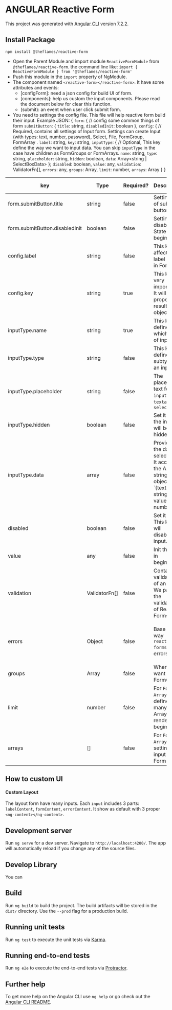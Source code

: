 # ANGULAR Reactive Form

This project was generated with [Angular CLI](https://github.com/angular/angular-cli) version 7.2.2.

## Install Package

`npm install @theflames/reactive-form`

- Open the Parent Module and import module `ReactiveFormModule` from `@theflames/reactive-form`. the command line like: 
`import { ReactiveFormModule } from '@theflames/reactive-form'`
- Push this module in the `import` property of NgModule.
- The component named `<reactive-form></reactive-form>`. It have some attributes and events:
  - [configForm]: need a json config for build UI of form.
  - [components]: help us custom the input components. Please read the document below for clear this function.
  - (submit): an event when user click submit form.
- You need to settings the config file. This file will help reactive form build their input.
Example JSON: 
{
  `form`: { // config some common things of form
    `submitButton`: {
      `title`: string,
      `disabledInit`: boolean
    },
  `config`: { 
    // Required, contains all settings of Input form. Settings can create Input (with types: text, number, password), Select, File, FormGroup, FormArray .
    `label`: string,
    `key`: string,
  `inputType`: {
    // Optional, This key define the way we want to input data. You can skip `inputType` in the case have children as FormGroups or FormArrays.
    `name`: string,
    `type`: string,
    `placeholder`: string,
    `hidden`: boolean,
    `data`: Array<string | SelectBoxData>
  };
  `disabled`: boolean,
  `value`: any,
  `validation`: ValidatorFn[],
  `errors`: any,
  `groups`: Array<FieldConfig>,
  `limit`: number,
  `arrays`: Array<any>
  }
}


| key                            | Type          | Required? | Description                                                                                                      | Default Value | List Value                                               |
|--------------------------------|---------------|-----------|------------------------------------------------------------------------------------------------------------------|---------------|----------------------------------------------------------|
| form.submitButton.title        | string        | false     | Setting text of submit button                                                                                    | 'Submit'      | type what you want                                       |
| form.submitButton.disabledInit | boolean       | false     | Setting disable State in the beginning.                                                                          | false         | false | true                                             |
| config.label                   | string        | false     | This key affect with label name in Form.                                                                         | null          | type what you want                                       |
| config.key                     | string        | true      | This key is very important. It will use a property in result object                                              | null          | type what you want                                       |
| inputType.name                 | string        | true      | This key define which kind of input.                                                                             | null          | input | file | select | textarea | checkbox | radio      |
| inputType.type                 | string        | false     | This key define the subtype of an input                                                                          | null          | `input` - `text | number | password`                     |
| inputType.placeholder          | string        | false     | The placeholder text for `input`, `textarea`, `select`                                                           | null          | type what you want                                       |
| inputType.hidden               | boolean       | false     | Set it true, the input will be hidden                                                                            | false         | false | true                                             |
| inputType.data                 | array         | false     | Provided the data for selectBox. It accepts the Array of string or object `{text: string; value: number|string}` | []            | input data follow the parttern                           |
| disabled                       | boolean       | false     | Set it true, This key will disabled input.                                                                       | false         | false | true                                             |
| value                          | any           | false     | Init the data in beginning.                                                                                      | null          | type what you want                                       |
| validation                     | ValidatorFn[] | false     | Contains all validations of an input. We pass the validators of Reactive Forms.                                  | []            | Validators of Angular Reactive Form or custom validators |
| errors                         | Object        | false     | Base on the way `reactive forms` push errors.                                                                    | {}            | define errors follow the key of `reactive forms Errors`  |
| groups                         | Array         | false     | When you want to add FormGroup.                                                                                  | []            |                                                          |
| limit                          | number        | false     | For `Form Array`, it define how many form Array render on beginning                                              | 0             | number                                                   |
| arrays                         | []            | false     | For `Form Array`, setting the input for Form Array.                                                              | []            |                                                          |
## How to custom UI
#### Custom Layout
The layout form have many inputs. Each `input` includes 3 parts: `labelContent`, `formContent`, `errorContent`. 
It show as default with 3 proper `<ng-content></ng-content>`.

## Development server

Run `ng serve` for a dev server. Navigate to `http://localhost:4200/`. The app will automatically reload if you change any of the source files.

## Develop Library

You can

## Build

Run `ng build` to build the project. The build artifacts will be stored in the `dist/` directory. Use the `--prod` flag for a production build.

## Running unit tests

Run `ng test` to execute the unit tests via [Karma](https://karma-runner.github.io).

## Running end-to-end tests

Run `ng e2e` to execute the end-to-end tests via [Protractor](http://www.protractortest.org/).

## Further help

To get more help on the Angular CLI use `ng help` or go check out the [Angular CLI README](https://github.com/angular/angular-cli/blob/master/README.md).
